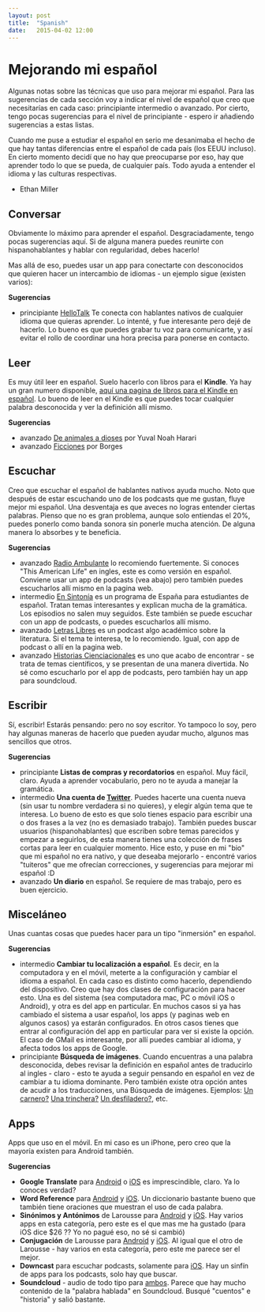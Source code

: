 ```yaml
---
layout: post
title:  "Spanish"
date:   2015-04-02 12:00
---
```


# Mejorando mi español

Algunas notas sobre las técnicas que uso para mejorar mi español. Para las sugerencias de cada sección voy a indicar el nivel de español que creo que necesitarías en cada caso: <span class="highlight"><span class="c">principiante</span></span> <span class="highlight"><span class="k">intermedio</span></span> o <span class="highlight"><span class="kc">avanzado</span></span>. Por cierto, tengo pocas sugerencias para el nivel de principiante - espero ir añadiendo sugerencias a estas listas.

Cuando me puse a estudiar el español en serio me desanimaba el hecho de que hay tantas diferencias entre el español de cada país (los EEUU incluso). En cierto momento decidí que no hay que preocuparse por eso, hay que aprender todo lo que se pueda, de cualquier país. Todo ayuda a entender el idioma y las culturas respectivas.

- Ethan Miller

## Conversar

Obviamente lo máximo para aprender el español. Desgraciadamente, tengo pocas sugerencias aquí. Si de alguna manera puedes reunirte con hispanohablantes y hablar con regularidad, debes hacerlo!

Mas allá de eso, puedes usar un app para conectarte con desconocidos que quieren hacer un intercambio de idiomas - un ejemplo sigue (existen varios):

**Sugerencias**

*   <span class="highlight"><span class="c">principiante</span></span> [HelloTalk](http://www.hellotalk.com/) Te conecta con hablantes nativos de cualquier idioma que quieras aprender. Lo intenté, y fue interesante pero dejé de hacerlo. Lo bueno es que puedes grabar tu voz para comunicarte, y así evitar el rollo de coordinar una hora precisa para ponerse en contacto.

## Leer

Es muy útil leer en español. Suelo hacerlo con libros para el **Kindle**. Ya hay un gran numero disponible, [aquí una pagina de libros para el Kindle en español](http://www.amazon.com/b/ref=sr_aj?node=7735161011&ajr=0). Lo bueno de leer en el Kindle es que puedes tocar cualquier palabra desconocida y ver la definición allí mismo.

**Sugerencias**

*   <span class="highlight"><span class="kc">avanzado</span></span> [De animales a dioses](http://www.amazon.com/gp/product/B00LNJ60NI/ref=oh_aui_d_detailpage_o02_?ie=UTF8&psc=1) por Yuval Noah Harari
*   <span class="highlight"><span class="kc">avanzado</span></span> [Ficciones](http://www.amazon.com/Ficciones-Vintage-Espanol-Spanish-Borges-ebook/dp/B007OLYPXG/) por Borges

## Escuchar

Creo que escuchar el español de hablantes nativos ayuda mucho. Noto que después de estar escuchando uno de los podcasts que me gustan, fluye mejor mi español. Una desventaja es que aveces no logras entender ciertas palabras. Pienso que no es gran problema, aunque solo entiendas el 20%, puedes ponerlo como banda sonora sin ponerle mucha atención. De alguna manera lo absorbes y te beneficia.

**Sugerencias**

*   <span class="highlight"><span class="kc">avanzado</span></span> [Radio Ambulante](http://radioambulante.org/) lo recomiendo fuertemente. Si conoces "This American Life" en ingles, este es como versión en español. Conviene usar un app de podcasts (vea abajo) pero también puedes escucharlos allí mismo en la pagina web.
*   <span class="highlight"><span class="k">intermedio</span></span> [En Sintonía](http://ese.blogs.cervantes.es/) es un programa de España para estudiantes de español. Tratan temas interesantes y explican mucha de la gramática. Los episodios no salen muy seguidos. Este también se puede escuchar con un app de podcasts, o puedes escucharlos allí mismo.
*   <span class="highlight"><span class="kc">avanzado</span></span> [Letras Libres](http://www.letraslibres.com/podcast) es un podcast algo académico sobre la literatura. Si el tema te interesa, te lo recomiendo. Igual, con app de podcast o allí en la pagina web.
*   <span class="highlight"><span class="kc">avanzado</span></span> [Historias Cienciacionales](https://soundcloud.com/historias-cienciacionales) es uno que acabo de encontrar - se trata de temas científicos, y se presentan de una manera divertida. No sé como escucharlo por el app de podcasts, pero también hay un app para soundcloud.

## Escribir

Sí, escribir! Estarás pensando: pero no soy escritor. Yo tampoco lo soy, pero hay algunas maneras de hacerlo que pueden ayudar mucho, algunos mas sencillos que otros.

**Sugerencias**

*   <span class="highlight"><span class="c">principiante</span></span> **Listas de compras y recordatorios** en español. Muy fácil, claro. Ayuda a aprender vocabulario, pero no te ayuda a manejar la gramática.
*   <span class="highlight"><span class="k">intermedio</span></span> **Una cuenta de [Twitter](http://twitter.com)**. Puedes hacerte una cuenta nueva (sin usar tu nombre verdadera si no quieres), y elegir algún tema que te interesa. Lo bueno de esto es que solo tienes espacio para escribir una o dos frases a la vez (no es demasiado trabajo). También puedes buscar usuarios (hispanohablantes) que escriben sobre temas parecidos y empezar a seguirlos, de esta manera tienes una colección de frases cortas para leer en cualquier momento. Hice esto, y puse en mi "bio" que mi español no era nativo, y que deseaba mejorarlo - encontré varios "tuiteros" que me ofrecían correcciones, y sugerencias para mejorar mi español :D
*   <span class="highlight"><span class="kc">avanzado</span></span> **Un diario** en español. Se requiere de mas trabajo, pero es buen ejercicio.

## Misceláneo

Unas cuantas cosas que puedes hacer para un tipo "inmersión" en español.

**Sugerencias**

*   <span class="highlight"><span class="k">intermedio</span></span> **Cambiar tu localización a español**. Es decir, en la computadora y en el móvil, meterte a la configuración y cambiar el idioma a español. En cada caso es distinto como hacerlo, dependiendo del dispositivo. Creo que hay dos clases de configuración para hacer esto. Una es del sistema (sea computadora mac, PC o móvil iOS o Android), y otra es del app en particular. En muchos casos si ya has cambiado el sistema a usar español, los apps (y paginas web en algunos casos) ya estarán configurados. En otros casos tienes que entrar al configuración del app en particular para ver si existe la opción. El caso de GMail es interesante, por allí puedes cambiar al idioma, y afecta todos los apps de Google.
*   <span class="highlight"><span class="c">principiante</span></span> **Búsqueda de imágenes**. Cuando encuentras a una palabra desconocida, debes revisar la definición en español antes de traducirlo al ingles - claro - esto te ayuda a seguir pensando en español en vez de cambiar a tu idioma dominante. Pero también existe otra opción antes de acudir a los traducciones, una Búsqueda de imágenes. Ejemplos: [Un carnero?](https://encrypted.google.com/search?tbm=isch&q=carnero&tbs=imgo:1) [Una trinchera?](https://encrypted.google.com/search?tbm=isch&q=trinchera&tbs=imgo:1) [Un desfiladero?](https://encrypted.google.com/search?tbm=isch&q=desfiladero&tbs=imgo:1), etc.

## Apps

Apps que uso en el móvil. En mi caso es un iPhone, pero creo que la mayoría existen para Android también.

**Sugerencias**

*   **Google Translate** para [Android](https://play.google.com/store/apps/details?id=com.google.android.apps.translate&hl=en) o [iOS](https://itunes.apple.com/us/app/google-translate/id414706506?mt=8) es imprescindible, claro. Ya lo conoces verdad?
*   **Word Reference** para [Android](https://play.google.com/store/apps/details?id=com.wordreference) y [iOS](https://itunes.apple.com/us/app/wordreference-dictionary/id515127233?mt=8). Un diccionario bastante bueno que también tiene oraciones que muestran el uso de cada palabra.
*   **Sinónimos y Antónimos** de Larousse para [Android](https://play.google.com/store/apps/details?id=com.abbyy.mobile.lingvo.larousse.sinonimas) y [iOS](https://itunes.apple.com/mx/app/larousse-diccionario-sinonimos/id474711840?mt=8). Hay varios apps en esta categoría, pero este es el que mas me ha gustado (para iOS dice $26 ?? Yo no pagué eso, no sé si cambió)
*   **Conjugación** de Larousse para [Android](https://play.google.com/store/apps/details?id=com.abbyy.mobile.lingvo.larousse.conjugacion) y [iOS](https://itunes.apple.com/mx/app/larousse-diccionario-conjugacion/id474714207?mt=8). Al igual que el otro de Larousse - hay varios en esta categoría, pero este me parece ser el mejor.
*   **Downcast** para escuchar podcasts, solamente para [iOS](http://downcastapp.com/). Hay un sinfín de apps para los podcasts, solo hay que buscar.
*   **Soundcloud** - audio de todo tipo para [ambos](https://soundcloud.com/mobile). Parece que hay mucho contenido de la "palabra hablada" en Soundcloud. Busqué "cuentos" e "historia" y salió bastante.
